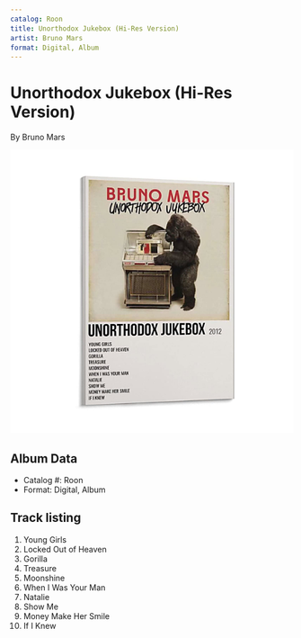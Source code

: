 ```yaml
---
catalog: Roon
title: Unorthodox Jukebox (Hi-Res Version)
artist: Bruno Mars
format: Digital, Album
---
```


# Unorthodox Jukebox (Hi-Res Version)

By Bruno Mars

![](../../assets/albumcovers/Bruno_Mars-Unorthodox_Jukebox_Hi-Res_Version.png)

## Album Data

- Catalog #: Roon
- Format: Digital, Album


## Track listing


1. Young Girls
2. Locked Out of Heaven
3. Gorilla
4. Treasure
5. Moonshine
6. When I Was Your Man
7. Natalie
8. Show Me
9. Money Make Her Smile
10. If I Knew

